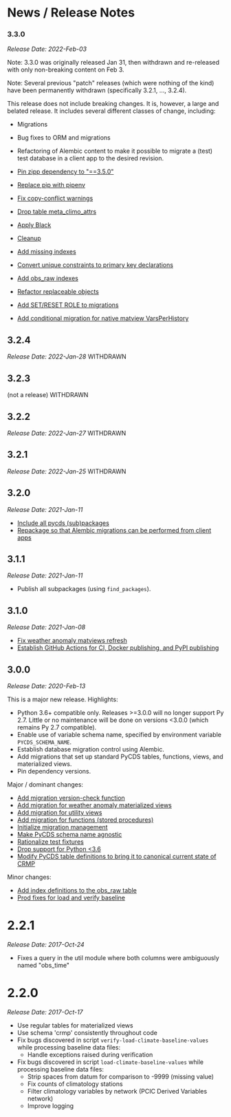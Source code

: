 # News / Release Notes

### 3.3.0

*Release Date: 2022-Feb-03*

Note: 3.3.0 was originally released Jan 31, then withdrawn and re-released with
only non-breaking content on Feb 3.

Note: Several previous "patch" releases (which were
nothing of the kind) have been permanently withdrawn (specifically
3.2.1, ..., 3.2.4).

This release does not include breaking changes.
It is, however, a large and belated release. It includes several different
classes of change, including:

- Migrations
- Bug fixes to ORM and migrations
- Refactoring of Alembic content to make it possible to migrate a (test)
  test database in a client app to the desired revision.

- [Pin zipp dependency to "==3.5.0"](https://github.com/pacificclimate/pycds/pull/104)
- [Replace pip with pipenv](https://github.com/pacificclimate/pycds/pull/103)
- [Fix copy-conflict warnings](https://github.com/pacificclimate/pycds/pull/101)
- [Drop table meta_climo_attrs](https://github.com/pacificclimate/pycds/pull/100)
- [Apply Black](https://github.com/pacificclimate/pycds/pull/97)
- [Cleanup](https://github.com/pacificclimate/pycds/pull/96)
- [Add missing indexes](https://github.com/pacificclimate/pycds/pull/93)
- [Convert unique constraints to primary key declarations](https://github.com/pacificclimate/pycds/pull/92)
- [Add obs_raw indexes](https://github.com/pacificclimate/pycds/pull/89)
- [Refactor replaceable objects](https://github.com/pacificclimate/pycds/pull/85)
- [Add SET/RESET ROLE to migrations](https://github.com/pacificclimate/pycds/pull/82)
- [Add conditional migration for native matview VarsPerHistory](https://github.com/pacificclimate/pycds/pull/73)

## 3.2.4

*Release Date: 2022-Jan-28*
WITHDRAWN

## 3.2.3

(not a release)
WITHDRAWN

## 3.2.2

*Release Date: 2022-Jan-27*
WITHDRAWN

## 3.2.1

*Release Date: 2022-Jan-25*
WITHDRAWN

## 3.2.0

*Release Date: 2021-Jan-11*

- [Include all pycds (sub)packages](https://github.com/pacificclimate/pycds/pull/71)
- [Repackage so that Alembic migrations can be performed from client apps](https://github.com/pacificclimate/pycds/pull/70)

## 3.1.1

*Release Date: 2021-Jan-11*

- Publish all subpackages (using `find_packages`).

## 3.1.0

*Release Date: 2021-Jan-08*

- [Fix weather anomaly matviews refresh](https://github.com/pacificclimate/pycds/pull/65)
- [Establish GitHub Actions for CI, Docker publishing, and PyPI publishing](https://github.com/pacificclimate/pycds/pull/62)

## 3.0.0

*Release Date: 2020-Feb-13*

This is a major new release. Highlights:

* Python 3.6+ compatible only. Releases >=3.0.0 will no longer support Py 2.7. Little or no maintenance will be done
on versions <3.0.0 (which remains Py 2.7 compatible).
* Enable use of variable schema name, specified by environment variable `PYCDS_SCHEMA_NAME`.
* Establish database migration control using Alembic.
* Add migrations that set up standard PyCDS tables, functions, views, and materialized views.
* Pin dependency versions.

Major / dominant changes:

* [Add migration version-check function](https://github.com/pacificclimate/pycds/pull/58)
* [Add migration for weather anomaly materialized views](https://github.com/pacificclimate/pycds/pull/55)
* [Add migration for utility views](https://github.com/pacificclimate/pycds/pull/53)
* [Add migration for functions (stored procedures)](https://github.com/pacificclimate/pycds/pull/52)
* [Initialize migration management](https://github.com/pacificclimate/pycds/pull/50)
* [Make PyCDS schema name agnostic](https://github.com/pacificclimate/pycds/pull/44)
* [Rationalize test fixtures](https://github.com/pacificclimate/pycds/pull/42)
* [Drop support for Python <3.6](https://github.com/pacificclimate/pycds/pull/40)
* [Modify PyCDS table definitions to bring it to canonical current state of CRMP](https://github.com/pacificclimate/pycds/pull/35)

Minor changes:

* [Add index definitions to the obs_raw table](https://github.com/pacificclimate/pycds/pull/24)
* [Prod fixes for load and verify baseline](https://github.com/pacificclimate/pycds/pull/18)

# 2.2.1

*Release Date: 2017-Oct-24*

* Fixes a query in the util module where both columns were ambiguously named "obs_time"

# 2.2.0

*Release Date: 2017-Oct-17*

* Use regular tables for materialized views
* Use schema 'crmp' consistently throughout code
* Fix bugs discovered in script ``verify-load-climate-baseline-values`` while processing baseline data files:
  * Handle exceptions raised during verification
* Fix bugs discovered in script ``load-climate-baseline-values`` while processing baseline data files:
  * Strip spaces from datum for comparison to -9999 (missing value)
  * Fix counts of climatology stations
  * Filter climatology variables by network (PCIC Derived Variables network)
  * Improve logging
